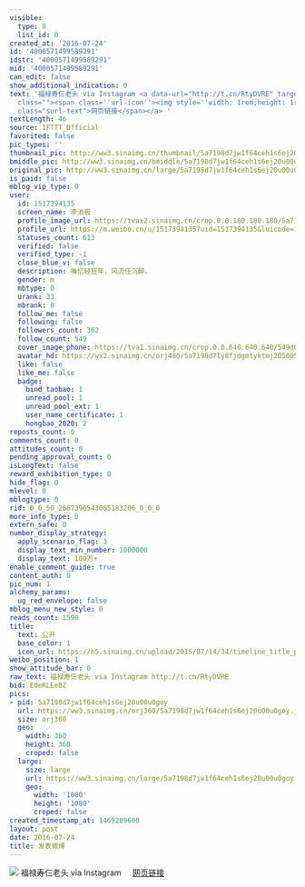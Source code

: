 ```yaml
---
visible:
  type: 0
  list_id: 0
created_at: '2016-07-24'
id: '4000571499589291'
idstr: '4000571499589291'
mid: '4000571499589291'
can_edit: false
show_additional_indication: 0
text: '福禄寿仨老头 via Instagram <a data-url="http://t.cn/RtyDVRE" target="_blank" href="https://weibo.cn/sinaurl?luicode=10000011&lfid=2304131517394135_-_WEIBO_SECOND_PROFILE_WEIBO&u=https%3A%2F%2Fwww.instagram.com%2Fp%2FBINkMMUh1tl%2F"
  class=""><span class=''url-icon''><img style=''width: 1rem;height: 1rem'' src=''//h5.sinaimg.cn/upload/2015/09/25/3/timeline_card_small_web_default.png''></span><span
  class="surl-text">网页链接</span></a> '
textLength: 46
source: IFTTT_Official
favorited: false
pic_types: ''
thumbnail_pic: http://ww3.sinaimg.cn/thumbnail/5a7198d7jw1f64ceh1s6ej20u00u0goy.jpg
bmiddle_pic: http://ww3.sinaimg.cn/bmiddle/5a7198d7jw1f64ceh1s6ej20u00u0goy.jpg
original_pic: http://ww3.sinaimg.cn/large/5a7198d7jw1f64ceh1s6ej20u00u0goy.jpg
is_paid: false
mblog_vip_type: 0
user:
  id: 1517394135
  screen_name: 李消极
  profile_image_url: https://tvax2.sinaimg.cn/crop.0.0.180.180.180/5a7198d7ly8fjdgmtyktmj20500500so.jpg?KID=imgbed,tva&Expires=1606399482&ssig=WBvp3QtRVs
  profile_url: https://m.weibo.cn/u/1517394135?uid=1517394135&luicode=10000011&lfid=2304131517394135_-_WEIBO_SECOND_PROFILE_WEIBO
  statuses_count: 613
  verified: false
  verified_type: -1
  close_blue_v: false
  description: 唯忆轻狂年，风流任沉醉。
  gender: m
  mbtype: 0
  urank: 33
  mbrank: 0
  follow_me: false
  following: false
  followers_count: 362
  follow_count: 549
  cover_image_phone: https://tva1.sinaimg.cn/crop.0.0.640.640.640/549d0121tw1egm1kjly3jj20hs0hsq4f.jpg
  avatar_hd: https://wx2.sinaimg.cn/orj480/5a7198d7ly8fjdgmtyktmj20500500so.jpg
  like: false
  like_me: false
  badge:
    bind_taobao: 1
    unread_pool: 1
    unread_pool_ext: 1
    user_name_certificate: 1
    hongbao_2020: 2
reposts_count: 0
comments_count: 0
attitudes_count: 0
pending_approval_count: 0
isLongText: false
reward_exhibition_type: 0
hide_flag: 0
mlevel: 0
mblogtype: 0
rid: 0_0_50_2667396543065183206_0_0_0
more_info_type: 0
extern_safe: 0
number_display_strategy:
  apply_scenario_flag: 3
  display_text_min_number: 1000000
  display_text: 100万+
enable_comment_guide: true
content_auth: 0
pic_num: 1
alchemy_params:
  ug_red_envelope: false
mblog_menu_new_style: 0
reads_count: 1590
title:
  text: 公开
  base_color: 1
  icon_url: https://h5.sinaimg.cn/upload/2015/07/14/34/timeline_title_public_default.png
weibo_position: 1
show_attitude_bar: 0
raw_text: 福禄寿仨老头 via Instagram http://t.cn/RtyDVRE ​​​
bid: E0eRLEeBZ
pics:
- pid: 5a7198d7jw1f64ceh1s6ej20u00u0goy
  url: https://ww3.sinaimg.cn/orj360/5a7198d7jw1f64ceh1s6ej20u00u0goy.jpg
  size: orj360
  geo:
    width: 360
    height: 360
    croped: false
  large:
    size: large
    url: https://ww3.sinaimg.cn/large/5a7198d7jw1f64ceh1s6ej20u00u0goy.jpg
    geo:
      width: '1080'
      height: '1080'
      croped: false
created_timestamp_at: 1469289600
layout: post
date: 2016-07-24
title: 发表微博
---
```


![](http://ww3.sinaimg.cn/large/5a7198d7jw1f64ceh1s6ej20u00u0goy.jpg)
福禄寿仨老头 via Instagram <a data-url="http://t.cn/RtyDVRE" target="_blank" href="https://weibo.cn/sinaurl?luicode=10000011&lfid=2304131517394135_-_WEIBO_SECOND_PROFILE_WEIBO&u=https%3A%2F%2Fwww.instagram.com%2Fp%2FBINkMMUh1tl%2F" class=""><span class='url-icon'><img style='width: 1rem;height: 1rem' src='//h5.sinaimg.cn/upload/2015/09/25/3/timeline_card_small_web_default.png'></span><span class="surl-text">网页链接</span></a> 
